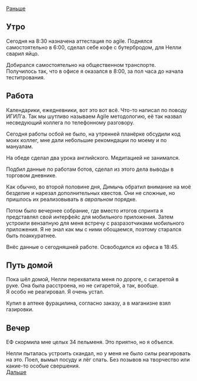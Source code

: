 [Раньше](2021.06.03.md)
## Утро
Сегодня на 8:30 назначена аттестация по agile. Поднялся самостоятельно в 6:00, сделал себе кофе с бутербродом, для Нелли сварил яйцо.

Добирался самостоятельно на общественном транспорте.  
Получилось так, что в офисе я оказался в 8:00, за пол часа до начала теститрования.
## Работа
Календарики, ежедневники, вот это вот всё.
Что-то написал по поводу ИГИЛ'а. Так мы шутливо называем Agile методологию, её так назвал несведующий коллега по телефонному разговору.

Сегодня работы осбой не было, на утренней планёрке обсудили код моих коллег, мне дали небольшие рекомндации по моему и по мануалам.

На обеде сделал два урока английского. Медитацией не занимался.

Подбил данные по работам ботов, сделал из этого дела выводы в торговом дневнике.

Как обычно, во второй половине дня, Димычь обратил внимание на моё безделие и нарезал дополнительных квестов. Они не сложные, но пришлось их реализовывать в *авральном* порядке.

Потом было вечернее собрание, где вместо итогов спринта я представлял свой интерфейс для мобильного приложения. Затем устроили вензапную для меня встречу с разразотчиками мобильного приложения. Я не знал как мы с ними обощаемся, поэтому старался быть поаккуратнее.

Внёс данные о сегодняшней работе. Освободился из офиса в 18:45.
## Путь домой
Пока шёл домой, Нелли перехватила меня по дороге, с сигаретой в руке. Она была расстроена, но не сигаретой, а так, вообще.  
Я особо не реагировал. Я очень устал.

Купил в аптеке фурацилина, согласно заказу, а в маганизне взял газировки.
## Вечер
ЕФ скормила мне целых 34 пельменя. Это приятно, но я объелся.

Нелли пыталась устроить скандал, но у меня не было силы реагировать на это. Поел, вымыл посуду и лёг спать. Без позывов на творчество или какие-то особые свершения.  
[Дальше](2021.06.05.md)